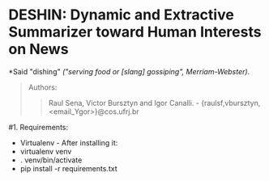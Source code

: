 # DESHIN: Dynamic and Extractive Summarizer toward Human Interests on News #
*Said "dishing" _("serving food or [slang] gossiping", Merriam-Webster)._

> Authors:
>> Raul Sena, Victor Bursztyn and Igor Canalli. - {raulsf,vbursztyn,<email_Ygor>}@cos.ufrj.br

#1. Requirements:
* Virtualenv - After installing it:
 * virtualenv venv
  * . venv/bin/activate
   * pip install -r requirements.txt
